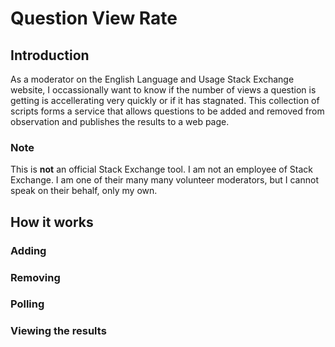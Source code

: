 # Question View Rate

## Introduction

As a moderator on the English Language and Usage Stack Exchange website, I occassionally want to know if the number of views a question is getting is accellerating very quickly or if it has stagnated. This collection of scripts forms a service that allows questions to be added and removed from observation and publishes the results to a web page.

### Note

This is **not** an official Stack Exchange tool. I am not an employee of Stack Exchange. I am one of their many many volunteer moderators, but I cannot speak on their behalf, only my own.

## How it works

### Adding

### Removing

### Polling

### Viewing the results